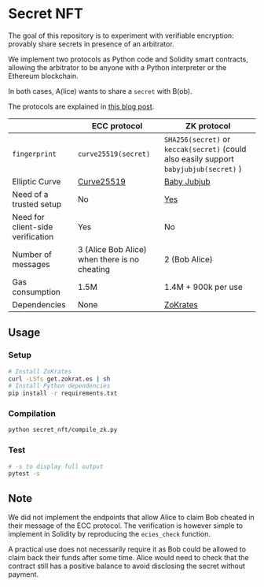 # Secret NFT

The goal of this repository is to experiment with verifiable encryption: provably share secrets in presence of an arbitrator.

We implement two protocols as Python code and Solidity smart contracts, allowing the arbitrator to be anyone with a Python interpreter or the Ethereum blockchain.

In both cases, A(lice) wants to share a `secret` with B(ob).

The protocols are explained in [this blog post](https://louisabraham.github.io/articles/verifiable-encryption-blockchain).

|                                   | ECC protocol                                           | ZK protocol                                                                            |
| --------------------------------- | ------------------------------------------------------ | -------------------------------------------------------------------------------------- |
| `fingerprint`                     | `curve25519(secret)`                                   | `SHA256(secret)` or `keccak(secret)` (could also easily support `babyjubjub(secret)` ) |
| Elliptic Curve                    | [Curve25519](https://en.wikipedia.org/wiki/Curve25519) | [Baby Jubjub](https://eips.ethereum.org/EIPS/eip-2494)                                 |
| Need of a trusted setup           | No                                                     | [Yes](https://zokrates.github.io/toolbox/trusted_setup.html)                           |
| Need for client-side verification | Yes                                                    | No                                                                                     |
| Number of messages                | 3 (Alice Bob Alice) when there is no cheating          | 2 (Bob Alice)                                                                          |
| Gas consumption                   | 1.5M                                                   | 1.4M + 900k per use                                                                    |
| Dependencies                      | None                                                   | [ZoKrates](https://zokrates.github.io/)                                                |

## Usage

### Setup

```sh
# Install ZoKrates
curl -LSfs get.zokrat.es | sh
# Install Python dependencies
pip install -r requirements.txt
```

### Compilation

```sh
python secret_nft/compile_zk.py
```

### Test

```sh
# -s to display full output
pytest -s
```

## Note

We did not implement the endpoints that allow Alice to claim Bob cheated in their message of the ECC protocol.
The verification is however simple to implement in Solidity by reproducing the `ecies_check` function.

A practical use does not necessarily require it as Bob could be allowed to claim back their funds after some time.
Alice would need to check that the contract still has a positive balance to avoid disclosing the secret without payment.

